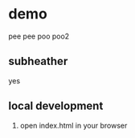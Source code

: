 # demo 

pee pee poo poo2

## subheather

yes

## local development

1. open index.html in your browser